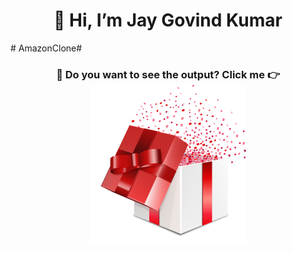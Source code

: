 <h1 align="center">👋 Hi, I’m Jay Govind Kumar</h1>
# AmazonClone# 
<h3 align="center">🌱 Do you want to see the output? Click me 👉<a href="https://jay-govind.github.io/Amazon-Clone/" target="_blank"><img width="250px" src="output.png"></a></h3>
